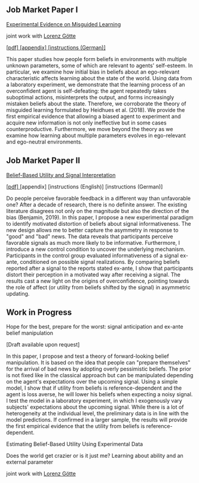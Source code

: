 
## Job Market Paper I

<p class="paper-title">  <a href="{{site.path}}/assets/kozakiewicz_jmp1_no_appendices.pdf">Experimental Evidence on Misguided Learning </a> </p>
<p class="co-author"> 
 joint work  with <a  href="https://fass.nus.edu.sg/ecs/people/lorenz-goette/">Lorenz Götte</a>
</p>
<p class="paper-links"> 
 <a  href="{{site.path}}/assets/kozakiewicz_jmp1_no_appendices.pdf">[pdf] </a> 
 <a  href="{{site.path}}/assets/kozakiewicz_jmp1_online_appendix.pdf">[appendix] </a> 
 <a  href="{{site.path}}/assets/ML_instructions_DE.zip">[instructions (German)] </a> 
</p>
<p class="abstract">
This paper studies how people form beliefs in environments with multiple
unknown parameters, some of which are relevant to agents'
self-esteem. In particular, we examine how initial bias in beliefs about an
ego-relevant characteristic affects
learning about the state of the world. Using data from a laboratory experiment,
we demonstrate that the learning process of an overconfident agent is self-defeating:
the agent repeatedly takes suboptimal actions, misinterprets the output, and forms
increasingly mistaken beliefs about the state. Therefore, we corroborate the theory
of misguided learning formulated by Heidhues et al. (2018). We provide the first
empirical evidence that allowing a biased agent to experiment and acquire new
information is not only ineffective but in some cases counterproductive. Furthermore,
we move beyond the theory as we examine how learning about multiple parameters
evolves in ego-relevant and ego-neutral environments.
</p>

## Job Market Paper II

<p class="paper-title">  <a href="{{site.path}}/assets/kozakiewicz_jmp2_belief_based_utility.pdf">Belief-Based Utility and Signal Interpretation</a> </p>
<p class="paper-links"> 
 <a  href="{{site.path}}/assets/kozakiewicz_jmp2_belief_based_utility.pdf">[pdf] </a>
 [appendix]
 [instructions (English)]
 [instructions (German)]
</p>

<p class="abstract">
Do people perceive favorable feedback in a different way than unfavorable one?
After a decade of research, there is no definite answer. The existing literature disagrees not only on the magnitude but also the direction of the bias (Benjamin, 2019).
In this paper, I propose a new experimental paradigm to identify motivated distortion of beliefs about signal informativeness. The new design allows me to better
capture the asymmetry in response to "good" and "bad" news. The data reveals
that participants perceive favorable signals as much more likely to be informative.
Furthermore, I introduce a new control condition to uncover the underlying mechanism. Participants in the control group evaluated informativeness of a signal ex-ante,
conditioned on possible signal realizations. By comparing beliefs reported after a
signal to the reports stated ex-ante, I show that participants distort their perception in a motivated way after receiving a signal. The results cast a new light on the
origins of overconfidence, pointing towards the role of affect (or utility from beliefs
shifted by the signal) in asymmetric updating.
</p>

## Work in Progress

<p class="paper-title"> Hope for the best, prepare for the worst: signal anticipation and ex-ante belief manipulation</p>
<p class="paper-links"> 
[Draft available upon request]
</p>

<p class="abstract">
In this paper, I propose and test a theory of forward-looking belief manipulation.  It is based on the idea that people can "prepare themselves" for the arrival of bad news by adopting overly pessimistic beliefs. The prior is not fixed like in the classical approach but can be manipulated depending on the agent's expectations over the upcoming signal. Using a simple model, I show that if utility from beliefs is reference-dependent and the agent is loss averse, he will lower his beliefs when expecting a noisy signal. I test the model in a laboratory experiment, in which I exogenously vary subjects' expectations about the upcoming signal. While there is a lot of heterogeneity at the individual level, the preliminary data is in line with the model predictions. If confirmed in a larger sample, the results will provide the first empirical evidence that the utility from beliefs is reference-dependent.
</p>


<p class="paper-title">  Estimating Belief-Based Utility Using Experimental Data
</p>

<p class="abstract">
</p>

<p class="paper-title"> Does the world get crazier or is it just me? Learning about ability and an external parameter </p>
<p class="co-author"> 
 joint work with <a  href="https://fass.nus.edu.sg/ecs/people/lorenz-goette/">Lorenz Götte </a> 
</p>
<p class="abstract">
</p>


&nbsp;
